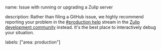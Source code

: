name: Issue with running or upgrading a Zulip server

description: Rather than filing a GitHub issue, we highly recommend reporting your problem in the
[#production help](https://chat.zulip.org/#narrow/stream/31-production-help) stream in the [Zulip
development community](https://zulip.com/development-community/) instead. It's
the best place to interactively debug your situation.

labels: ["area: production"]
